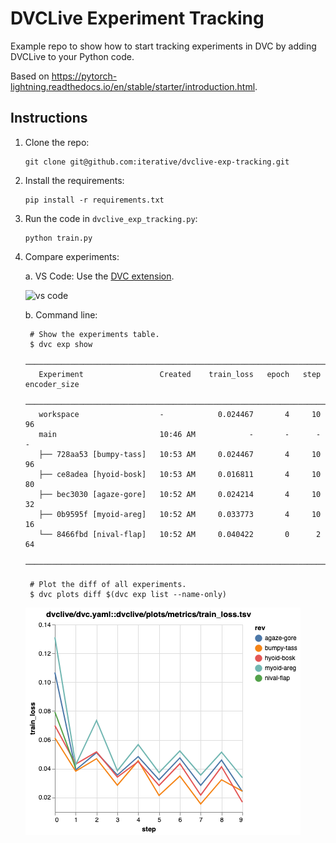 # DVCLive Experiment Tracking

Example repo to show how to start tracking experiments in DVC by adding DVCLive to your Python code.

Based on https://pytorch-lightning.readthedocs.io/en/stable/starter/introduction.html.

## Instructions

1. Clone the repo:

    ```
    git clone git@github.com:iterative/dvclive-exp-tracking.git
    ```

2. Install the requirements:

    ```
    pip install -r requirements.txt
    ```

3. Run the code in `dvclive_exp_tracking.py`:

    ```
    python train.py
    ```

4. Compare experiments:

    a. VS Code: Use the [DVC extension](https://marketplace.visualstudio.com/items?itemName=Iterative.dvc).

    ![vs code](vs_code.gif)

    b. Command line:

        # Show the experiments table.
        $ dvc exp show
         ────────────────────────────────────────────────────────────────────────────────
          Experiment                 Created    train_loss   epoch   step   encoder_size
         ────────────────────────────────────────────────────────────────────────────────
          workspace                  -            0.024467       4     10   96
          main                       10:46 AM            -       -      -   -
          ├── 728aa53 [bumpy-tass]   10:53 AM     0.024467       4     10   96
          ├── ce8adea [hyoid-bosk]   10:53 AM     0.016811       4     10   80
          ├── bec3030 [agaze-gore]   10:52 AM     0.024214       4     10   32
          ├── 0b9595f [myoid-areg]   10:52 AM     0.033773       4     10   16
          └── 8466fbd [nival-flap]   10:52 AM     0.040422       0      2   64
         ────────────────────────────────────────────────────────────────────────────────

        # Plot the diff of all experiments.
        $ dvc plots diff $(dvc exp list --name-only)

    ![plots diff](plots_diff.png)